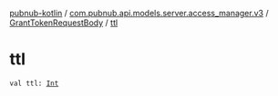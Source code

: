[pubnub-kotlin](../../index.md) / [com.pubnub.api.models.server.access_manager.v3](../index.md) / [GrantTokenRequestBody](index.md) / [ttl](./ttl.md)

# ttl

`val ttl: `[`Int`](https://kotlinlang.org/api/latest/jvm/stdlib/kotlin/-int/index.html)